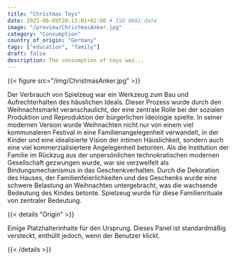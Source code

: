 ```yaml
---
title: "Christmas Toys"
date: 2025-06-09T20:13:01+02:00 # ISO 8601 date
image: "/preview/ChristmasAnker.jpg"
category: "Consumption"
country_of_origin: "Germany"
tags: ["education", "family"]
draft: false
description: The consumption of toys was...
---
```




{{< figure src="/img/ChristmasAnker.jpg" >}}

Der Verbrauch von Spielzeug war ein Werkzeug zum Bau und Aufrechterhalten des häuslichen Ideals. Dieser Prozess wurde durch den Weihnachtsmarkt veranschaulicht, der eine zentrale Rolle bei der sozialen Produktion und Reproduktion der bürgerlichen Ideologie spielte. In seiner modernen Version wurde Weihnachten nicht nur von einem viel kommunaleren Festival in eine Familienangelegenheit verwandelt, in der Kinder und eine idealisierte Vision der intimen Häuslichkeit, sondern auch eine viel kommerzialisiertere Angelegenheit betonten. Als die Institution der Familie im Rückzug aus der unpersönlichen technokratischen modernen Gesellschaft gezwungen wurde, war sie verzweifelt als Bindungsmechanismus in das Geschenkverhalten. Durch die Dekoration des Hauses, der Familienfeierlichkeiten und des Geschenks wurde eine schwere Belastung an Weihnachten untergebracht, was die wachsende Bedeutung des Kindes betonte. Spielzeug wurde für diese Familienrituale von zentraler Bedeutung.

{{< details "Origin" >}}

Einige Platzhalterinhalte für den Ursprung. Dieses Panel ist standardmäßig versteckt, enthüllt jedoch, wenn der Benutzer klickt.

{{< /details >}}

